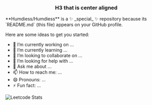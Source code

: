<h3 style="text-align:center;">H3 that is center aligned</h3>
**Humdiess/Humdiess** is a ✨ _special_ ✨ repository because its `README.md` (this file) appears on your GitHub profile.

Here are some ideas to get you started:

- 🔭 I’m currently working on ...
- 🌱 I’m currently learning ...
- 👯 I’m looking to collaborate on ...
- 🤔 I’m looking for help with ...
- 💬 Ask me about ...
- 📫 How to reach me: ...
- 😄 Pronouns: ...
- ⚡ Fun fact: ...

![Leetcode Stats](https://leetcard.jacoblin.cool/humdiess?theme=unicorn&font=Libre%20Baskerville)
